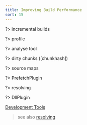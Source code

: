 ```yaml
---
title: Improving Build Performance
sort: 15
---
```


?> incremental builds

?> profile

?> analyse tool

?> dirty chunks ([chunkhash])

?> source maps

?> PrefetchPlugin

?> resolving

?> DllPlugin

[Development Tools](/guides/development/#choosing-a-tool)

> see also [resolving](/concepts/module-resolution/#resolving-rules-in-webpack)
